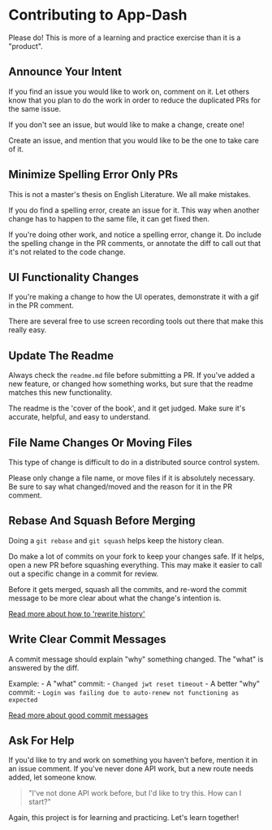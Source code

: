 # Contributing to App-Dash
Please do! This is more of a learning and practice exercise than it is a "product".

## Announce Your Intent
If you find an issue you would like to work on, comment on it. Let others know that you plan to do the work in order to reduce the duplicated PRs for the same issue. 

If you don't see an issue, but would like to make a change, create one!

Create an issue, and mention that you would like to be the one to take care of it.

## Minimize Spelling Error Only PRs
This is not a master's thesis on English Literature. We all make mistakes.

If you do find a spelling error, create an issue for it. This way when another change has to happen to the same file, it can get fixed then.

If you're doing other work, and notice a spelling error, change it. Do include the spelling change in the PR comments, or annotate the diff to call out that it's not related to the code change.

## UI Functionality Changes
If you're making a change to how the UI operates, demonstrate it with a gif in the PR comment.

There are several free to use screen recording tools out there that make this really easy.

## Update The Readme
Always check the `readme.md` file before submitting a PR. If you've added a new feature, or changed how something works, but sure that the readme matches this new functionality.

The readme is the 'cover of the book', and it get judged. Make sure it's accurate, helpful, and easy to understand.

## File Name Changes Or Moving Files
This type of change is difficult to do in a distributed source control system. 

Please only change a file name, or move files if it is absolutely necessary. Be sure to say what changed/moved and the reason for it in the PR comment.

## Rebase And Squash Before Merging
Doing a `git rebase` and `git squash` helps keep the history clean. 

Do make a lot of commits on your fork to keep your changes safe. If it helps, open a new PR before squashing everything. This may make it easier to call out a specific change in a commit for review.

Before it gets merged, squash all the commits, and re-word the commit message to be more clear about what the change's intention is.

[Read more about how to 'rewrite history'](https://git-scm.com/book/en/v2/Git-Tools-Rewriting-History)

## Write Clear Commit Messages
A commit message should explain "why" something changed. The "what" is answered by the diff.

Example:
    - A "what" commit:
        - `Changed jwt reset timeout`
    - A better "why" commit:
        - `Login was failing due to auto-renew not functioning as expected`

[Read more about good commit messages](https://chris.beams.io/posts/git-commit/)

## Ask For Help
If you'd like to try and work on something you haven't before, mention it in an issue comment. If you've never done API work, but a new route needs added, let someone know.

> "I've not done API work before, but I'd like to try this. How can I start?"

Again, this project is for learning and practicing. Let's learn together!
